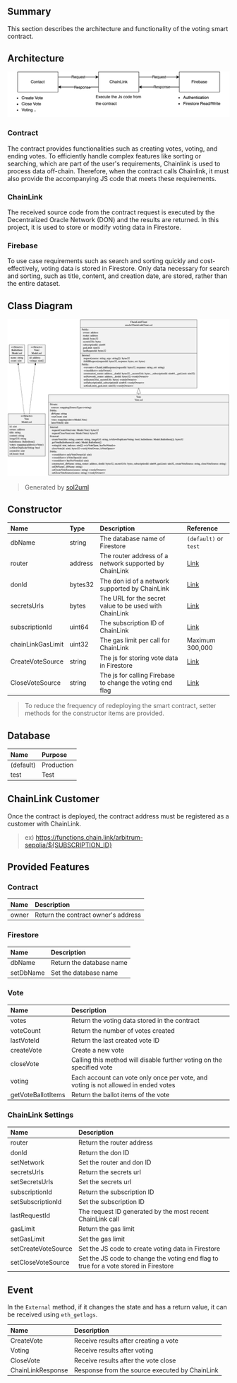 ## Summary

This section describes the architecture and functionality of the voting smart contract.

## Architecture

![architecture](./docs/architecture.drawio.png)

### Contract

The contract provides functionalities such as creating votes, voting, and ending votes. To efficiently handle complex
features like sorting or searching, which are part of the user's requirements, Chainlink is used to process data
off-chain. Therefore, when the contract calls Chainlink, it must also provide the accompanying JS code that meets these
requirements.

### ChainLink

The received source code from the contract request is executed by the Decentralized Oracle Network (DON) and the results
are returned. In this project, it is used to store or modify voting data in Firestore.

### Firebase

To use case requirements such as search and sorting quickly and cost-effectively, voting data is stored in Firestore.
Only data necessary for search and sorting, such as title, content, and creation date, are stored, rather than the
entire dataset.

## Class Diagram

![class-diagram](./docs/class-diagram.png)
> Generated by [sol2uml](https://github.com/naddison36/sol2uml)

## Constructor

| Name              | Type    | Description                                               | Reference                                                              |
|:------------------|:--------|:----------------------------------------------------------|:-----------------------------------------------------------------------|
| dbName            | string  | The database name of Firestore                            | `(default)` or `test`                                                  |
| router            | address | The router address of a network supported by ChainLink    | [Link](https://docs.chain.link/chainlink-functions/supported-networks) |
| donId             | bytes32 | The don id of a network supported by ChainLink            | [Link](https://docs.chain.link/chainlink-functions/supported-networks) |
| secretsUrls       | bytes   | The URL for the secret value to be used with ChainLink    | [Link](./script/src/secrets)                                           |
| subscriptionId    | uint64  | The subscription ID of ChainLink                          | [Link](https://functions.chain.link/arbitrum-sepolia)                  |
| chainLinkGasLimit | uint32  | The gas limit per call for ChainLink                      | Maximum 300,000                                                        |
| CreateVoteSource  | string  | The js for storing vote data in Firestore                 | [Link](./script/src/sources/firestore/vote/create)                     |
| CloseVoteSource   | string  | The js for calling Firebase to change the voting end flag | [Link](./script/src/sources/firestore/vote/close)                      |

> To reduce the frequency of redeploying the smart contract, setter methods for the constructor items are provided.

## Database

| Name      | Purpose    |
|:----------|:-----------|
| (default) | Production |
| test      | Test       |

## ChainLink Customer

Once the contract is deployed, the contract address must be registered as a customer with ChainLink.
> ex) https://functions.chain.link/arbitrum-sepolia/${SUBSCRIPTION_ID}

## Provided Features

### Contract

| Name  | Description                         |
|:------|:------------------------------------|      
| owner | Return the contract owner's address |

### Firestore

| Name      | Description              |
|:----------|:-------------------------|
| dbName    | Return the database name |
| setDbName | Set the database name    |

### Vote

| Name               | Description                                                                        |
|:-------------------|:-----------------------------------------------------------------------------------|
| votes              | Return the voting data stored in the contract                                      |
| voteCount          | Return the number of votes created                                                 |
| lastVoteId         | Return the last created vote ID                                                    |
| createVote         | Create a new vote                                                                  |
| closeVote          | Calling this method will disable further voting on the specified vote              |
| voting             | Each account can vote only once per vote, and voting is not allowed in ended votes |
| getVoteBallotItems | Return the ballot items of the vote                                                |

### ChainLink Settings

| Name                | Description                                                                          |
|:--------------------|:-------------------------------------------------------------------------------------|
| router              | Return the router address                                                            |
| donId               | Return the don ID                                                                    |
| setNetwork          | Set the router and don ID                                                            |
| secretsUrls         | Return the secrets url                                                               |
| setSecretsUrls      | Set the secrets url                                                                  |
| subscriptionId      | Return the subscription ID                                                           |
| setSubscriptionId   | Set the subscription ID                                                              |
| lastRequestId       | The request ID generated by the most recent ChainLink call                           |
| gasLimit            | Return the gas limit                                                                 |
| setGasLimit         | Set the gas limit                                                                    |
| setCreateVoteSource | Set the JS code to create voting data in Firestore                                   |
| setCloseVoteSource  | Set the JS code to change the voting end flag to true for a vote stored in Firestore |

## Event

In the `External` method, if it changes the state and has a return value, it can be received using `eth_getlogs`.

| Name              | Description                                    |
|:------------------|:-----------------------------------------------|
| CreateVote        | Receive results after creating a vote          |
| Voting            | Receive results after voting                   |
| CloseVote         | Receive results after the vote close           |
| ChainLinkResponse | Response from the source executed by ChainLink |
